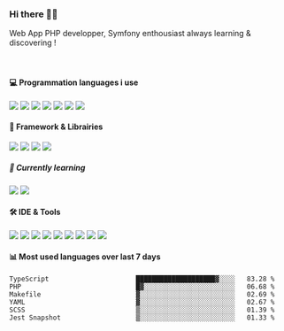 ### Hi there 👋🏼

Web App PHP developper, Symfony enthousiast always learning & discovering !  
<br /><br />


#### 💻 Programmation languages i use
<img src="https://img.shields.io/badge/PHP-777BB4?logo=php&logoColor=white" /> <img src="https://img.shields.io/badge/JavaScript-F7DF1E.svg?logo=javascript&logoColor=black" /> <img src="https://img.shields.io/badge/Sass-hotpink.svg?logo=SASS&logoColor=white" /> <img src="https://img.shields.io/badge/CSS-1572B6.svg?logo=css3&logoColor=white" /> <img src="https://img.shields.io/badge/HTML-E34F26.svg?logo=html5&logoColor=white" /> <img src="https://img.shields.io/badge/Bash-121011.svg?logo=gnu-bash&logoColor=white" /> <img src="https://img.shields.io/badge/MySQL-00f.svg?logo=mysql&logoColor=white" />



#### 🧰 Framework & Librairies

<img src="https://img.shields.io/badge/Symfony-111111.svg?logo=symfony&logoColor=white" /> <img src="https://img.shields.io/badge/Composer-885630.svg?logo=composer&logoColor=white" /> <img src="https://img.shields.io/badge/Tailwind_CSS-38B2AC?logo=tailwind-css&logoColor=white" /> <img src="https://img.shields.io/badge/Yarn-2C8EBB.svg?logo=yarn&logoColor=white" />  

##### 📖 Currently learning
<img src="https://img.shields.io/badge/Vue.js-35495E?logo=vuedotjs&logoColor=4FC08D" /> <img src="https://img.shields.io/badge/Dart-0175C2?logo=dart&logoColor=white" />

#### 🛠 IDE & Tools
<img src="https://img.shields.io/badge/PhpStorm-7952B3.svg?logo=phpstorm&logoColor=white" /> <img src="https://img.shields.io/badge/Visual%20Studio%20Code-0078d7.svg?logo=visual-studio-code&logoColor=white" /> <img src="https://img.shields.io/badge/-Brave-FB542B?logo=brave&logoColor=white" /> <img src="https://img.shields.io/badge/-OBS%20Studio-302E31?logo=obs-studio&logoColor=white" /> <img src="https://img.shields.io/badge/Git-F05033.svg?logo=git&logoColor=white" /> <img src="https://img.shields.io/badge/Postman-FF6C37?logo=postman&logoColor=white" /> <img src="https://img.shields.io/badge/Notion-010101.svg?logo=notion&logoColor=white" /> <img src="https://img.shields.io/badge/Docker-00f.svg?logo=docker&logoColor=white" /> <img src="https://img.shields.io/badge/Asana-CC342D.svg?logo=asana&logoColor=white" /> 

#### 📊 Most used languages over last 7 days
<!--START_SECTION:waka-->

```text
TypeScript                      ████████████████████▓░░░░   83.28 %
PHP                             █▓░░░░░░░░░░░░░░░░░░░░░░░   06.68 %
Makefile                        ▓░░░░░░░░░░░░░░░░░░░░░░░░   02.69 %
YAML                            ▓░░░░░░░░░░░░░░░░░░░░░░░░   02.67 %
SCSS                            ▒░░░░░░░░░░░░░░░░░░░░░░░░   01.39 %
Jest Snapshot                   ▒░░░░░░░░░░░░░░░░░░░░░░░░   01.33 %
```

<!--END_SECTION:waka-->

<!--
**Feymo/Feymo** is a ✨ _special_ ✨ repository because its `README.md` (this file) appears on your GitHub profile.

Here are some ideas to get you started:

- 🔭 I’m currently working on ...
- 🌱 I’m currently learning ...
- 👯 I’m looking to collaborate on ...
- 🤔 I’m looking for help with ...
- 💬 Ask me about ...
- 📫 How to reach me: ...
- 😄 Pronouns: ...
- ⚡ Fun fact: ...
-->
